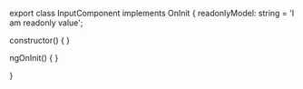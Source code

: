 export class InputComponent implements OnInit {
  readonlyModel: string = 'I am readonly value';

  constructor() { }

  ngOnInit() {
  }

}
